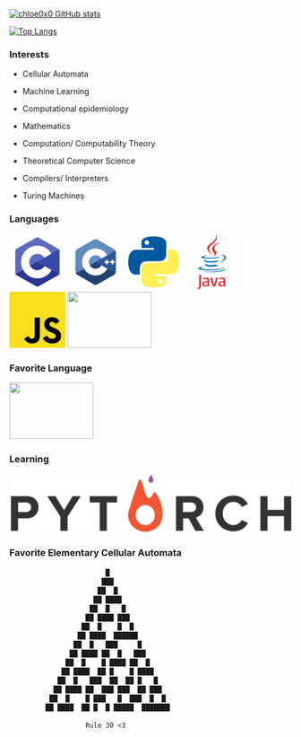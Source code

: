 [![chloe0x0 GitHub stats](https://github-readme-stats.vercel.app/api?username=chloe0x0&show_icons=true&theme=tokyonight)](https://github.com/anuraghazra/github-readme-stats)

[![Top Langs](https://github-readme-stats.vercel.app/api/top-langs/?username=chloe0x0&theme=tokyonight&layout=compact)](https://github.com/anuraghazra/github-readme-stats)

### Interests
* Cellular Automata

* Machine Learning
 
* Computational epidemiology

* Mathematics

* Computation/ Computability Theory

* Theoretical Computer Science

* Compilers/ Interpreters

* Turing Machines

### Languages
![](imgs/C.png)
![](imgs/C++.png)
![](imgs/Python.png)
![](imgs/java.png)
![](imgs/JS.png)
<img src="https://github.com/chloe0x0/chloe0x0/blob/main/imgs/Rust.png" width = 150 height = 100></img>

### Favorite Language
<img src="https://github.com/chloe0x0/chloe0x0/blob/main/imgs/Rust.png" width = 150 height = 100></img>

### Learning
![](imgs/pytorch.png)

### Favorite Elementary Cellular Automata
                            █
                           ███
                          ██  █
                         ██ ████
                        ██  █   █
                       ██ ████ ███
                      ██  █    █  █
                     ██ ████  ██████
                    ██  █   ███     █
                   ██ ████ ██  █   ███
                  ██  █    █ ████ ██  █
                 ██ ████  ██ █    █ ████
                ██  █   ███  ██  ██ █   █
               ██ ████ ██  ███ ███  ██ ███
              ██  █    █ ███   █  ███  █  █
             ██ ████  ██ █  █ █████  ███████
             
                       Rule 30 <3 
